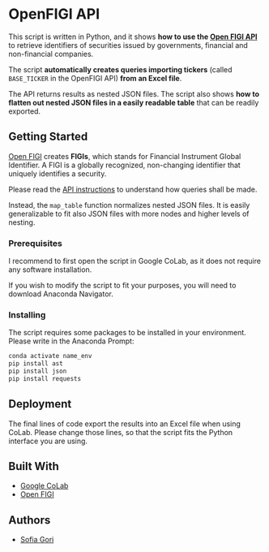 # OpenFIGI API

This script is written in Python, and it shows **how to use the [Open FIGI API](https://www.openfigi.com/api)** to retrieve identifiers of securities issued by governments, financial and non-financial companies.

The script **automatically creates queries importing tickers** (called `BASE_TICKER` in the OpenFIGI API) **from an Excel file**.

The API returns results as nested JSON files. The script also shows **how to flatten out nested JSON files in a easily readable table** that can be readily exported. 


## Getting Started

[Open FIGI](https://www.openfigi.com/) creates **FIGIs**, which stands for Financial Instrument Global Identifier. A FIGI is a globally recognized, non-changing identifier that uniquely identifies a security.

Please read the [API instructions](https://www.openfigi.com/api) to understand how queries shall be made.

Instead, the `map_table` function normalizes nested JSON files. It is easily generalizable to fit also JSON files with more nodes and higher levels of nesting.


### Prerequisites

I recommend to first open the script in Google CoLab, as it does not require any software installation.

If you wish to modify the script to fit your purposes, you will need to download Anaconda Navigator. 


### Installing

The script requires some packages to be installed in your environment. Please write in the Anaconda Prompt:

``` python
conda activate name_env
pip install ast
pip install json         
pip install requests  
```


## Deployment

The final lines of code export the results into an Excel file when using CoLab. Please change those lines, so that the script fits the Python interface you are using. 


## Built With

* [Google CoLab](https://colab.research.google.com/notebooks/intro.ipynb#recent=true) 
* [Open FIGI](https://www.openfigi.com/)


## Authors

* [Sofia Gori](https://github.com/SofiaGori)


